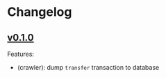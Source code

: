 # Changelog

## [v0.1.0](https://github.com/jovijovi/ether-crawler/releases/tag/v0.1.0)

Features:

- (crawler): dump `transfer` transaction to database
